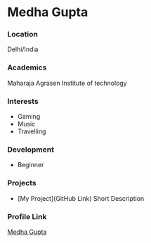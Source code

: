 # Medha Gupta

### Location

Delhi/India

### Academics

Maharaja Agrasen Institute of technology

### Interests

- Gaming
- Music
- Travelling

### Development

- Beginner

### Projects

- [My Project](GitHub Link) Short Description

### Profile Link

[Medha Gupta](https://github.com/medhagupta098)
